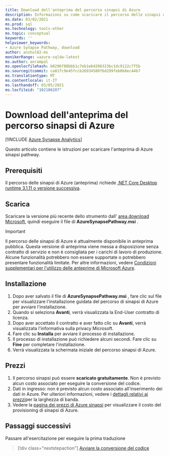 ```yaml
---
title: Download dell'anteprima del percorso sinapsi di Azure
description: Informazioni su come scaricare il percorso delle sinapsi di Azure
ms.date: 03/02/2021
ms.prod: sql
ms.technology: tools-other
ms.topic: conceptual
keywords: ''
helpviewer_keywords:
- Azure Synapse Pathway, download
author: anshul82-ms
monikerRange: =azure-sqldw-latest
ms.author: anrampal
ms.openlocfilehash: b0296f88bbb1c7eb1e64206323bc1dc9122c7f5b
ms.sourcegitcommit: ca81fc9e45fccb26934580f6d299feb0b8ec44b7
ms.translationtype: MT
ms.contentlocale: it-IT
ms.lasthandoff: 03/05/2021
ms.locfileid: "102186207"
---
```

# <a name="azure-synapse-pathway-preview-download"></a>Download dell'anteprima del percorso sinapsi di Azure
[!INCLUDE [Azure Synapse Analytics](../../includes/applies-to-version/asa.md)]

Questo articolo contiene le istruzioni per scaricare l'anteprima di Azure sinapsi pathway.

## <a name="prerequisites"></a>Prerequisiti

Il percorso delle sinapsi di Azure (anteprima) richiede [.NET Core Desktop runtime 3.1.11 o versione successiva](https://dotnet.microsoft.com/download/dotnet-core/3.1).

## <a name="download"></a>Scarica

Scaricare la versione più recente dello strumento dall' [area download Microsoft](https://aka.ms/synapse-pathway-download), quindi eseguire il file di **AzureSynapsePathway.msi** .

> [!IMPORTANT]
> Il percorso delle sinapsi di Azure è attualmente disponibile in anteprima pubblica.
> Questa versione di anteprima viene messa a disposizione senza contratto di servizio e non è consigliata per i carichi di lavoro di produzione. Alcune funzionalità potrebbero non essere supportate o potrebbero presentare funzionalità limitate. Per altre informazioni, vedere [Condizioni supplementari per l'utilizzo delle anteprime di Microsoft Azure](https://azure.microsoft.com/support/legal/preview-supplemental-terms/).

## <a name="install"></a>Installazione

1. Dopo aver salvato il file di **AzureSynapsePathway.msi** , fare clic sul file per visualizzare l'installazione guidata del percorso di sinapsi di Azure per avviare l'installazione.
1. Quando si seleziona **Avanti**, verrà visualizzata la End-User contratto di licenza.
1. Dopo aver accettato il contratto e aver fatto clic su **Avanti**, verrà visualizzata l'informativa sulla privacy Microsoft.
1. Fare clic su **Installa** per avviare il processo di installazione.
1. Il processo di installazione può richiedere alcuni secondi. Fare clic su **Fine** per completare l'installazione.
1. Verrà visualizzata la schermata iniziale del percorso sinapsi di Azure.

## <a name="pricing"></a>Prezzi

1. Il percorso sinapsi può essere **scaricato gratuitamente**. Non è previsto alcun costo associato per eseguire la conversione del codice.
1. Dati in ingresso: non è previsto alcun costo associato all'inserimento dei dati in Azure. Per ulteriori informazioni, vedere i [dettagli relativi ai prezzi](https://azure.microsoft.com/en-us/pricing/details/bandwidth/)per la larghezza di banda.
1. Vedere la [pagina dei prezzi di Azure sinapsi](https://azure.microsoft.com/en-us/pricing/calculator/?service=synapse-analytics) per visualizzare il costo del provisioning di sinapsi di Azure.

## <a name="next-steps"></a>Passaggi successivi

Passare all'esercitazione per eseguire la prima traduzione

> [!div class="nextstepaction"]
> [Avviare la conversione del codice](synapse-pathway-assessment.md)

